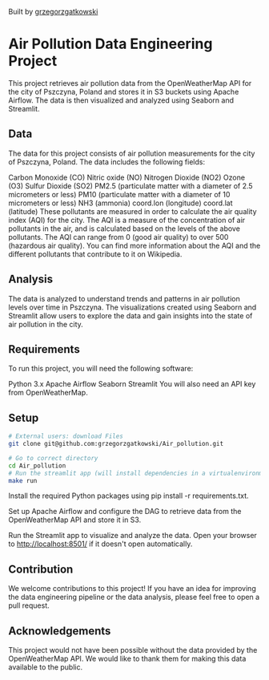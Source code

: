 Built by [grzegorzgatkowski](https://github.com/grzegorzgatkowski)

# Air Pollution Data Engineering Project
This project retrieves air pollution data from the OpenWeatherMap API for the city of Pszczyna, Poland and stores it in S3 buckets using Apache Airflow. The data is then visualized and analyzed using Seaborn and Streamlit.

## Data
The data for this project consists of air pollution measurements for the city of Pszczyna, Poland. The data includes the following fields:

Carbon Monoxide (CO)
Nitric oxide (NO)
Nitrogen Dioxide (NO2)
Ozone (O3)
Sulfur Dioxide (SO2)
PM2.5 (particulate matter with a diameter of 2.5 micrometers or less)
PM10 (particulate matter with a diameter of 10 micrometers or less)
NH3 (ammonia)
coord.lon (longitude)
coord.lat (latitude)
These pollutants are measured in order to calculate the air quality index (AQI) for the city. The AQI is a measure of the concentration of air pollutants in the air, and is calculated based on the levels of the above pollutants. The AQI can range from 0 (good air quality) to over 500 (hazardous air quality). You can find more information about the AQI and the different pollutants that contribute to it on Wikipedia.

## Analysis
The data is analyzed to understand trends and patterns in air pollution levels over time in Pszczyna. The visualizations created using Seaborn and Streamlit allow users to explore the data and gain insights into the state of air pollution in the city.

## Requirements
To run this project, you will need the following software:

Python 3.x
Apache Airflow
Seaborn
Streamlit
You will also need an API key from OpenWeatherMap.

## Setup

```sh
# External users: download Files
git clone git@github.com:grzegorzgatkowski/Air_pollution.git

# Go to correct directory
cd Air_pollution
# Run the streamlit app (will install dependencies in a virtualenvironment in the folder venv)
make run
```

Install the required Python packages using pip install -r requirements.txt.

Set up Apache Airflow and configure the DAG to retrieve data from the OpenWeatherMap API and store it in S3.

Run the Streamlit app to visualize and analyze the data.
Open your browser to [http://localhost:8501/](http://localhost:8501/) if it doesn't open automatically.

## Contribution
We welcome contributions to this project! If you have an idea for improving the data engineering pipeline or the data analysis, please feel free to open a pull request.

## Acknowledgements
This project would not have been possible without the data provided by the OpenWeatherMap API. We would like to thank them for making this data available to the public.

